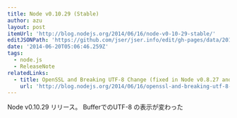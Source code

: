 ```yaml
---
title: Node v0.10.29 (Stable)
author: azu
layout: post
itemUrl: 'http://blog.nodejs.org/2014/06/16/node-v0-10-29-stable/'
editJSONPath: 'https://github.com/jser/jser.info/edit/gh-pages/data/2014/06/index.json'
date: '2014-06-20T05:06:46.259Z'
tags:
  - node.js
  - ReleaseNote
relatedLinks:
  - title: OpenSSL and Breaking UTF-8 Change (fixed in Node v0.8.27 and v0.10.29)
    url: 'http://blog.nodejs.org/2014/06/16/openssl-and-breaking-utf-8-change/'
---
```

Node v0.10.29 リリース。
BufferでのUTF-8 の表示が変わった
